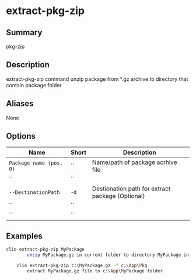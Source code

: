 # extract-pkg-zip

## Summary
pkg-zip

## Description
extract-pkg-zip command unzip package from *.gz archive to directory
    that contain package folder

## Aliases
None

## Options

| Name | Short | Description |
|------|-------|-------------|
| `Package name (pos. 0)` | `` | Name/path of package acrhive file |
| `` | `` |  |
| `--DestinationPath` | `-d` | Destionation path for extract package (Optional) |
| `` | `` |  |
| `` | `` |  |

## Examples

```bash
clio extract-pkg-zip MyPackage
        unzip MyPackage.gz in current folder to directory MyPackage in current folder

    clio extract-pkg-zip c:\MyPackage.gz -f c:\App\Pkg
        extract MyPackage.gz file to c:\App\MyPackage folder
```